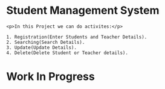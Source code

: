 # Student Management System

```
<p>In this Project we can do activites:</p>

1. Registration(Enter Students and Teacher Details).
2. Searching(Search Details).
3. Update(Update Details).
4. Delete(Delete Student or Teacher details).

```
# Work In Progress

